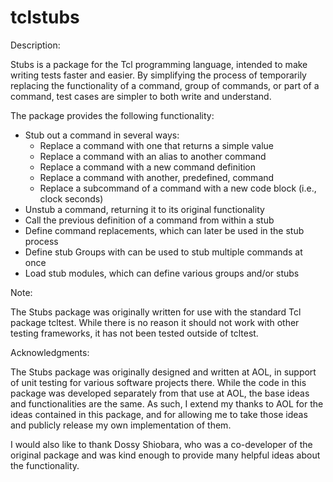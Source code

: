 tclstubs
========
Description:

Stubs is a package for the Tcl programming language, intended to make writing
tests faster and easier. By simplifying the process of temporarily replacing the
functionality of a command, group of commands, or part of a command, test cases
are simpler to both write and understand.

The package provides the following functionality:
- Stub out a command in several ways:
  - Replace a command with one that returns a simple value
  - Replace a command with an alias to another command
  - Replace a command with a new command definition
  - Replace a command with another, predefined, command
  - Replace a subcommand of a command with a new code block (i.e., clock seconds)
- Unstub a command, returning it to its original functionality
- Call the previous definition of a command from within a stub
- Define command replacements, which can later be used in the stub process
- Define stub Groups with can be used to stub multiple commands at once
- Load stub modules, which can define various groups and/or stubs

Note:

The Stubs package was originally written for use with the standard Tcl package
tcltest. While there is no reason it should not work with other testing
frameworks, it has not been tested outside of tcltest.

Acknowledgments:

The Stubs package was originally designed and written at AOL, in support of unit
testing for various software projects there. While the code in this package was
developed separately from that use at AOL, the base ideas and functionalities
are the same. As such, I extend my thanks to AOL for the ideas contained in this
package, and for allowing me to take those ideas and publicly release my own
implementation of them.

I would also like to thank Dossy Shiobara, who was a co-developer of the
original package and was kind enough to provide many helpful ideas about the
functionality.
